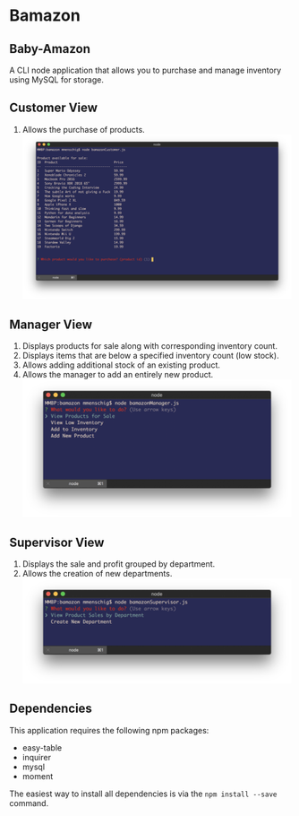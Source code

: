 # Bamazon

## Baby-Amazon

A CLI node application that allows you to purchase and manage inventory 
using MySQL for storage.


## Customer View

1. Allows the purchase of products.
![Customer View](/screenshots/customer_view.png?raw=true "Customer")


## Manager View

1. Displays products for sale along with corresponding inventory count.
2. Displays items that are below a specified inventory count (low stock).
3. Allows adding additional stock of an existing product.
4. Allows the manager to add an entirely new product.
![Manager View](/screenshots/manager_view.png?raw=true "Manager")

## Supervisor View
1. Displays the sale and profit grouped by department.
2. Allows the creation of new departments.
![Supervisor View](/screenshots/supervisor_view.png?raw=true "Supervisor")


## Dependencies
This application requires the following npm packages:

* easy-table
* inquirer
* mysql
* moment

The easiest way to install all dependencies is via the `npm install --save` command.